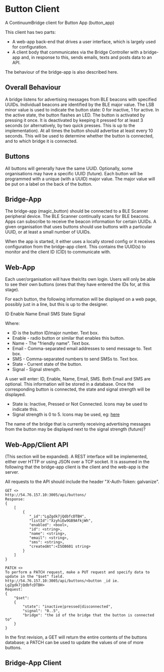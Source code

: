 # Button Client
A ContinuumBridge client for Button App (button_app)

This client has two parts:

* A web-app back-end that drives a user interface, which is largely used for configuration.
* A client body that communicates via the Bridge Controller with a bridge-app and, in response to this, sends emails, texts and posts data to an API.

The behaviour of the bridge-app is also described here.

Overall Behaviour
-----------------
A bridge listens for advertising messages from BLE beacons with specified UUIDs. Individuall beacons are identified by the BLE major value. The LSB minor value is used to indicate the button state: 0 for inactive, 1 for active. In the active state, the button flashes an LED. The button is activated by pressing it once. It is deactivated by keeping it pressed for at least 3 seconds (or alternatively, by two quick presses. This is up to the implementation). At all times the button should advertise at least every 10 seconds. This will be used to determine whether the button is connected, and to which bridge it is connected. 

Buttons
-------
All buttons will generally have the same UUID. Optionally, some organisations may have a specific UUID (future). Each button will be programmed with a unique (with a UUID) major value. The major value will be put on a label on the back of the button. 

Bridge-App
----------
The bridge-app (magic_button) should be connected to  a BLE Scanner peripheral device. The BLE Scanner continually scans for BLE beacons. Apps can subscribe to receive the beacon information for certain UUIDs. A given organisation that uses buttons should use buttons with a particular UUID, or at least a small number of UUIDs. 

When the app is started, it either uses a locally stored config or it receives configuration from the bridge-app client. This contains the UUID(s) to monitor and the client ID (CID) to communicate with.


Web-App
-------
Each user/organisation will have their/its own login. Users will only be able to see their own buttons (ones that they have entered the IDs for, at this stage).

For each button, the following information will be displayed on a web page, possibly just in a line, but this is up to the designer.

ID     Enable    Name      Email       SMS      State   Signal

Where:
- ID is the button ID/major number. Text box.
- Enable - radio button or similar that enables this button.
- Name - The "friendly name". Text box.
- Email - Comma-separated email addresses to send message to. Text box.
- SMS - Comma-separated numbers to send SMSs to. Text box.
- State - Current state of the button. 
- Signal - Signal strength.
 
A user will enter: ID, Enable, Name, Email, SMS. Both Email and SMS are optional. This information will be stored in a database. Once the corresponding button is connected, the state and signal strength will be displayed. 

* State is: Inactive, Pressed or Not Connected. Icons may be used to indicate this.
* Signal strength is 0 to 5. Icons may be used, eg: [here](http://www.shutterstock.com/pic-221484118/stock-vector-signal-strength-indicator-set-flat-graphics.html?src=asIqJmbM-ZNwdGWK0H6iiw-1-2)
 
The name of the bridge that is currently receiving advertising messages from the button may be displayed next to the signal strength (future)?

Web-App/Client API
------------------
(This section will be expanded).
A REST interface will be implemented, either over HTTP or using JSON over a TCP socket. It is assumed in the following that the bridge-app client is the client and the web-app is the server.

All requests to the API should include the header "X-Auth-Token: galvanize".

    GET <>
    http://54.76.157.10:3005/api/buttons/
    Response:
    {
        [
            {
               "_id":"LgZgdk7jQdbfcDTBH",
               "listId":"XzyhiEw9GB9AfkjWh",
               "enabled": <bool>,
               "id": <string>,
               "name": <string>,
               "email": <string>,
               "sms": <string>,
               "createdAt":<ISO8601 string>
            }
        ]
    }

    PATCH <>
    To perform a PATCH request, make a PUT request and specify data to update in the "$set" field.
    http://54.76.157.10:3005/api/buttons/<button _id ie. LgZgdk7jQdbfcDTBH>
    Request:
    {
        "$set":
        {
            "state": "inactive|pressed|disconnected",
            "signal": "0..5",
            "bridge": "the id of the bridge that the button is connected to"
        }
    }

 In the first revision, a GET will return the entire contents of the buttons database; a PATCH can be used to update the values of one of more buttons.

Bridge-App Client
-----------------
